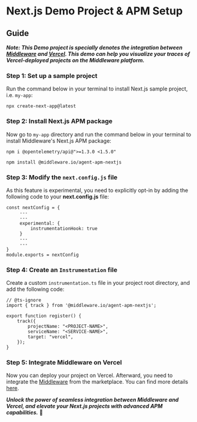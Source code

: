 # Next.js Demo Project & APM Setup

## Guide

***Note: This Demo project is specially denotes the integration between [Middleware](https://middleware.io/) and [Vercel](https://vercel.com/). This demo can help you visualize your traces of Vercel-deployed projects on the Middleware platform.***


### Step 1: Set up a sample project

Run the command below in your terminal to install Next.js sample project, i.e. `my-app`:
```
npx create-next-app@latest
```

### Step 2: Install Next.js APM package

Now go to `my-app` directory and run the command below in your terminal to install Middleware's Next.js APM package:
```
npm i @opentelemetry/api@">=1.3.0 <1.5.0"
```

```
npm install @middleware.io/agent-apm-nextjs
```

### Step 3: Modify the `next.config.js` file

As this feature is experimental, you need to explicitly opt-in by adding the following code to your **next.config.js** file:
```
const nextConfig = {
     ---
     ---
     experimental: {
         instrumentationHook: true
     }
     ---
     ---
}
module.exports = nextConfig
```

### Step 4: Create an `Instrumentation` file

Create a custom `instrumentation.ts` file in your project root directory, and add the following code:
```
// @ts-ignore
import { track } from '@middleware.io/agent-apm-nextjs';

export function register() {
    track({
        projectName: "<PROJECT-NAME>",
        serviceName: "<SERVICE-NAME>",
        target: "vercel",
    });
}
```

### Step 5: Integrate Middleware on Vercel 
 Now you can deploy your project on Vercel. Afterward, you need to integrate the [Middleware](https://vercel.com/integrations/middleware) from the marketplace. You can find more details [here](https://docs.middleware.io/docs/apm-configuration/next-js/vercel-integration).

***Unlock the power of seamless integration between Middleware and Vercel, and elevate your Next.js projects with advanced APM capabilities.*** 🚀